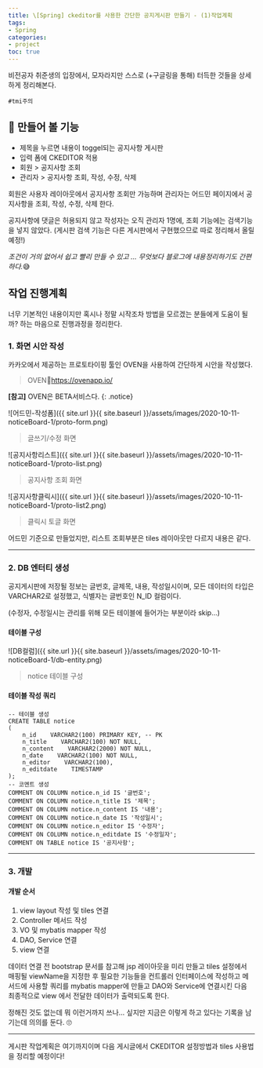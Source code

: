 ```yaml
---
title: \[Spring] ckeditor를 사용한 간단한 공지게시판 만들기 - (1)작업계획
tags:
- Spring
categories:
- project
toc: true
---
```


비전공자 취준생의 입장에서, 모자라지만 스스로 (+구글링을 통해) 터득한 것들을 상세하게 정리해본다.

`#tmi주의`


## 📝 만들어 볼 기능

- 제목을 누르면 내용이 toggel되는 공지사항 게시판
- 입력 폼에 CKEDITOR 적용
- 회원 > 공지사항 조회
- 관리자 > 공지사항 조회, 작성, 수정, 삭제

회원은 사용자 레이아웃에서 공지사항 조회만 가능하며
관리자는 어드민 페이지에서 공지사항을 조회, 작성, 수정, 삭제 한다.

공지사항에 댓글은 허용되지 않고 작성자는 오직 관리자 1명에, 조회 기능에는 검색기능을 넣지 않았다.
(게시판 검색 기능은 다른 게시판에서 구현했으므로 따로 정리해서 올릴 예정!)

*조건이 거의 없어서 쉽고 빨리 만들 수 있고 ... 무엇보다 블로그에 내용정리하기도 간편하다.*😅



## 작업 진행계획

너무 기본적인 내용이지만 혹시나 정말 시작조차 방법을 모르겠는 분들에게 도움이 될까? 하는 마음으로 진행과정을 정리한다.

### 1. 화면 시안 작성

카카오에서 제공하는 프로토타이핑 툴인 OVEN을 사용하여 간단하게 시안을 작성했다.

>OVEN🔗https://ovenapp.io/

**[참고]** OVEN은 BETA서비스다.
{: .notice}

![어드민-작성폼]({{ site.url }}{{ site.baseurl }}/assets/images/2020-10-11-noticeBoard-1/proto-form.png)
> 글쓰기/수정 화면

![공지사항리스트]({{ site.url }}{{ site.baseurl }}/assets/images/2020-10-11-noticeBoard-1/proto-list.png)
> 공지사항 조회 화면

![공지사항클릭시]({{ site.url }}{{ site.baseurl }}/assets/images/2020-10-11-noticeBoard-1/proto-list2.png)
> 클릭시 토글 화면

어드민 기준으로 만들었지만, 리스트 조회부분은 tiles 레이아웃만 다르지 내용은 같다.

- - -

### 2. DB 엔터티 생성

공지게시판에 저장될 정보는 글번호, 글제목, 내용, 작성일시이며,
모든 데이터의 타입은 VARCHAR2로 설정했고, 식별자는 글번호인 N_ID 컬럼이다.

(수정자, 수정일시는 관리를 위해 모든 테이블에 들어가는 부분이라 skip...)

#### 테이블 구성

![DB컬럼]({{ site.url }}{{ site.baseurl }}/assets/images/2020-10-11-noticeBoard-1/db-entity.png)
> notice 테이블 구성


#### 테이블 작성 쿼리

```
-- 테이블 생성
CREATE TABLE notice
(
    n_id    VARCHAR2(100) PRIMARY KEY, -- PK
    n_title    VARCHAR2(100) NOT NULL,
    n_content    VARCHAR2(2000) NOT NULL,
    n_date    VARCHAR2(100) NOT NULL,
    n_editor    VARCHAR2(100),
    n_editdate    TIMESTAMP
);
-- 코멘트 생성
COMMENT ON COLUMN notice.n_id IS '글번호';
COMMENT ON COLUMN notice.n_title IS '제목';
COMMENT ON COLUMN notice.n_content IS '내용';
COMMENT ON COLUMN notice.n_date IS '작성일시';
COMMENT ON COLUMN notice.n_editor IS '수정자';
COMMENT ON COLUMN notice.n_editdate IS '수정일자';
COMMENT ON TABLE notice IS '공지사항';
```

- - -

### 3. 개발

#### 개발 순서

1. view layout 작성 및 tiles 연결
2. Controller 메서드 작성
3. VO 및 mybatis mapper 작성
4. DAO, Service 연결
5. view 연결

데이터 연결 전 bootstrap 문서를 참고해 jsp 레이아웃을 미리 만들고 tiles 설정에서 매핑될 viewName을 지정한 후
필요한 기능들을 컨트롤러 인터페이스에 작성하고 메서드에 사용할 쿼리를 mybatis mapper에 만들고
DAO와 Service에 연결시킨 다음 최종적으로 view 에서 전달한 데이터가 출력되도록 한다.

정해진 것도 없는데 뭐 이런거까지 쓰나... 싶지만 지금은 이렇게 하고 있다는 기록을 남기는데 의의를 둔다. 🙄

- - -

게시판 작업계획은 여기까지이며 다음 게시글에서 CKEDITOR 설정방법과 tiles 사용법을 정리할 예정이다!
